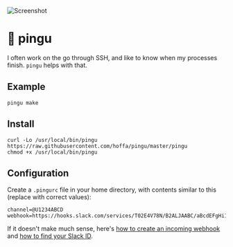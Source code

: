 ![Screenshot](https://i.imgur.com/PEfFS0M.png)

# 🐧 pingu

I often work on the go through SSH, and like to know when my processes finish. `pingu` helps with that.

## Example

```Shell
pingu make
```

## Install

```Shell
curl -Lo /usr/local/bin/pingu https://raw.githubusercontent.com/hoffa/pingu/master/pingu
chmod +x /usr/local/bin/pingu
```

## Configuration

Create a `.pingurc` file in your home directory, with contents similar to this (replace with correct values):

```Shell
channel=@U1234ABCD
webhook=https://hooks.slack.com/services/T02E4V78N/B2ALJAABC/aBcdEFgHi123456789lMnQLi
```

If it doesn't make much sense, here's [how to create an incoming webhook](https://api.slack.com/incoming-webhooks#getting-started) and [how to find your Slack ID](https://api.slack.com/changelog/2017-09-the-one-about-usernames#mapping).
